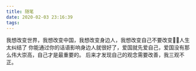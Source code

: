 ```yaml
---
title: 随笔
date: 2020-02-03 23:16:39
tags:
---
```

我想改变世界，我想改变中国，我想改变身边人，我想改变自己不要改变，人生太纠结了
你能通过你的话语影响身边人就很好了，爱国就先爱自己，爱国没有那么伟大崇高，自己才是最重要的。
后来才发现自己的观念需要改善，我三观不正。